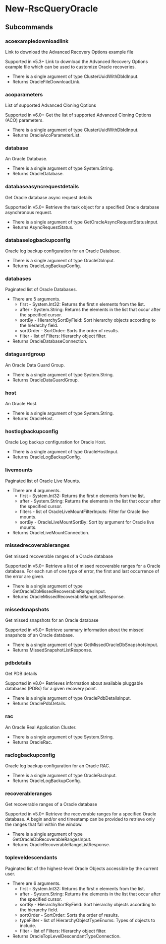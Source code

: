 # New-RscQueryOracle
## Subcommands
### acoexampledownloadlink
Link to download the Advanced Recovery Options example file

Supported in v5.3+
Link to download the Advanced Recovery Options example file which can be used to customize Oracle recoveries.

- There is a single argument of type ClusterUuidWithDbIdInput.
- Returns OracleFileDownloadLink.
### acoparameters
List of supported Advanced Cloning Options

Supported in v6.0+
Get the list of supported Advanced Cloning Options (ACO) parameters.

- There is a single argument of type ClusterUuidWithDbIdInput.
- Returns OracleAcoParameterList.
### database
An Oracle Database.

- There is a single argument of type System.String.
- Returns OracleDatabase.
### databaseasyncrequestdetails
Get Oracle database async request details

Supported in v5.0+
Retrieve the task object for a specified Oracle database asynchronous request.

- There is a single argument of type GetOracleAsyncRequestStatusInput.
- Returns AsyncRequestStatus.
### databaselogbackupconfig
Oracle log backup configuration for an Oracle Database.

- There is a single argument of type OracleDbInput.
- Returns OracleLogBackupConfig.
### databases
Paginated list of Oracle Databases.

- There are 5 arguments.
    - first - System.Int32: Returns the first n elements from the list.
    - after - System.String: Returns the elements in the list that occur after the specified cursor.
    - sortBy - HierarchySortByField: Sort hierarchy objects according to the hierarchy field.
    - sortOrder - SortOrder: Sorts the order of results.
    - filter - list of Filters: Hierarchy object filter.
- Returns OracleDatabaseConnection.
### dataguardgroup
An Oracle Data Guard Group.

- There is a single argument of type System.String.
- Returns OracleDataGuardGroup.
### host
An Oracle Host.

- There is a single argument of type System.String.
- Returns OracleHost.
### hostlogbackupconfig
Oracle Log backup configuration for Oracle Host.

- There is a single argument of type OracleHostInput.
- Returns OracleLogBackupConfig.
### livemounts
Paginated list of Oracle Live Mounts.

- There are 4 arguments.
    - first - System.Int32: Returns the first n elements from the list.
    - after - System.String: Returns the elements in the list that occur after the specified cursor.
    - filters - list of OracleLiveMountFilterInputs: Filter for Oracle live mounts.
    - sortBy - OracleLiveMountSortBy: Sort by argument for Oracle live mounts.
- Returns OracleLiveMountConnection.
### missedrecoverableranges
Get missed recoverable ranges of a Oracle database

Supported in v5.0+
Retrieve a list of missed recoverable ranges for a Oracle database. For each run of one type of error, the first and last occurrence of the error are given.

- There is a single argument of type GetOracleDbMissedRecoverableRangesInput.
- Returns OracleMissedRecoverableRangeListResponse.
### missedsnapshots
Get missed snapshots for an Oracle database

Supported in v5.0+
Retrieve summary information about the missed snapshots of an Oracle database.

- There is a single argument of type GetMissedOracleDbSnapshotsInput.
- Returns MissedSnapshotListResponse.
### pdbdetails
Get PDB details

Supported in v8.0+
Retrieves information about available pluggable databases (PDBs) for a given recovery point.

- There is a single argument of type OraclePdbDetailsInput.
- Returns OraclePdbDetails.
### rac
An Oracle Real Application Cluster.

- There is a single argument of type System.String.
- Returns OracleRac.
### raclogbackupconfig
Oracle log backup configuration for an Oracle RAC.

- There is a single argument of type OracleRacInput.
- Returns OracleLogBackupConfig.
### recoverableranges
Get recoverable ranges of a Oracle database

Supported in v5.0+
Retrieve the recoverable ranges for a specified Oracle database. A begin and/or end timestamp can be provided to retrieve only the ranges that fall within the window.

- There is a single argument of type GetOracleDbRecoverableRangesInput.
- Returns OracleRecoverableRangeListResponse.
### topleveldescendants
Paginated list of the highest-level Oracle Objects accessible by the current user.

- There are 6 arguments.
    - first - System.Int32: Returns the first n elements from the list.
    - after - System.String: Returns the elements in the list that occur after the specified cursor.
    - sortBy - HierarchySortByField: Sort hierarchy objects according to the hierarchy field.
    - sortOrder - SortOrder: Sorts the order of results.
    - typeFilter - list of HierarchyObjectTypeEnums: Types of objects to include.
    - filter - list of Filters: Hierarchy object filter.
- Returns OracleTopLevelDescendantTypeConnection.
